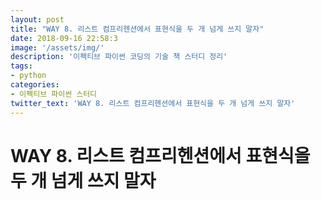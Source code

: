```yaml
---
layout: post
title: "WAY 8. 리스트 컴프리헨션에서 표현식을 두 개 넘게 쓰지 말자"
date: 2018-09-16 22:58:3
image: '/assets/img/'
description: '이펙티브 파이썬 코딩의 기술 책 스터디 정리'
tags:
- python
categories:
- 이펙티브 파이썬 스터디
twitter_text: 'WAY 8. 리스트 컴프리헨션에서 표현식을 두 개 넘게 쓰지 말자'
---
```


# WAY 8. 리스트 컴프리헨션에서 표현식을 두 개 넘게 쓰지 말자
